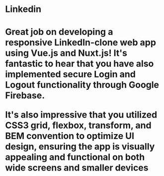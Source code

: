 <h1> Linkedin <h1>
Great job on developing a responsive LinkedIn-clone web app using Vue.js and Nuxt.js! It's fantastic to hear that you have also implemented secure Login and Logout functionality through Google Firebase.

It's also impressive that you utilized CSS3 grid, flexbox, transform, and BEM convention to optimize UI design, ensuring the app is visually appealing and functional on both wide screens and smaller devices
